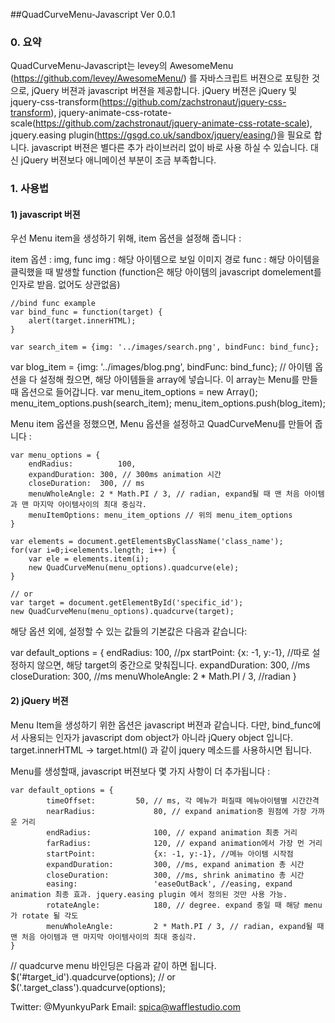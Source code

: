 ##QuadCurveMenu-Javascript Ver 0.0.1 

### 0. 요약 
QuadCurveMenu-Javascript는 
levey의 AwesomeMenu (https://github.com/levey/AwesomeMenu/) 를 자바스크립트 버젼으로 포팅한 것으로, jQuery 버젼과 javascript 버젼을 제공합니다. 
jQuery 버젼은 jQuery 및 jquery-css-transform(https://github.com/zachstronaut/jquery-css-transform), jquery-animate-css-rotate-scale(https://github.com/zachstronaut/jquery-animate-css-rotate-scale), jquery.easing plugin(https://gsgd.co.uk/sandbox/jquery/easing/)을 필요로 합니다. 
javascript 버젼은 별다른 추가 라이브러리 없이 바로 사용 하실 수 있습니다. 대신 jQuery 버젼보다 애니메이션 부분이 조금 부족합니다. 


### 1. 사용법
#### 1) javascript 버젼 
우선 Menu item을 생성하기 위해, item 옵션을 설정해 줍니다 : 

  item 옵션 : img, func
	img : 해당 아이템으로 보일 이미지 경로
	func : 해당 아이템을 클릭했을 때 발생할 function (function은 해당 아이템의 javascript domelement를 인자로 받음. 없어도 상관없음) 

	//bind func example 
	var bind_func = function(target) {
		alert(target.innerHTML);
	}

	var search_item = {img: '../images/search.png', bindFunc: bind_func}; 
  var blog_item = {img: '../images/blog.png', bindFunc: bind_func};
  // 아이템 옵션을 다 설정해 줬으면, 해당 아이템들을 array에 넣습니다. 이 array는 Menu를 만들때 옵션으로 들어갑니다. 
  var menu_item_options = new Array();
	menu_item_options.push(search_item);
	menu_item_options.push(blog_item);

Menu item 옵션을 정했으면, Menu 옵션을 설정하고 QuadCurveMenu를 만들어 줍니다 : 
	
	var menu_options = {
		endRadius:			100,
		expandDuration: 300, // 300ms animation 시간 
		closeDuration:  300, // ms 
		menuWholeAngle:	2 * Math.PI / 3, // radian, expand될 때 맨 처음 아이템과 맨 마지막 아이템사이의 최대 중심각. 
		menuItemOptions: menu_item_options // 위의 menu_item_options
	}
	
	var elements = document.getElementsByClassName('class_name');
	for(var i=0;i<elements.length; i++) {
		var ele = elements.item(i);
		new QuadCurveMenu(menu_options).quadcurve(ele);
	}

	// or 
	var target = document.getElementById('specific_id');
	new QuadCurveMenu(menu_options).quadcurve(target);

해당 옵션 외에, 설정할 수 있는 값들의 기본값은 다음과 같습니다: 

 var default_options = {
		endRadius:				100, //px
		startPoint:				{x: -1, y:-1},  //따로 설정하지 않으면, 해당 target의 중간으로 맞춰집니다. 
		expandDuration:			300,  //ms
		closeDuration: 			300,  //ms
		menuWholeAngle:			2 * Math.PI / 3, //radian
 }

#### 2) jQuery 버젼 
Menu Item을 생성하기 위한 옵션은 javascript 버젼과 같습니다. 다만, bind_func에서 사용되는 인자가 javascript dom object가 아니라 jQuery object 입니다. 
target.innerHTML -> target.html() 과 같이 jquery 메소드를 사용하시면 됩니다. 

Menu를 생성할때, javascript 버젼보다 몇 가지 사항이 더 추가됩니다 :

	var default_options = {
			timeOffset: 	    50, // ms, 각 메뉴가 퍼질때 메뉴아이템별 시간간격 
			nearRadius:				80, // expand animation중 원점에 가장 가까운 거리
			endRadius:				100, // expand animation 최종 거리 
			farRadius:				120, // expand animation에서 가장 먼 거리 
			startPoint:				{x: -1, y:-1}, //메뉴 아이템 시작점 
			expandDuration:			300, //ms, expand animation 총 시간
			closeDuration: 			300, //ms, shrink animatino 총 시간 
			easing:					'easeOutBack', //easing, expand animation 최종 효과. jquery.easing plugin 에서 정의된 것만 사용 가능. 
			rotateAngle:			180, // degree. expand 중일 때 해당 menu가 rotate 될 각도 
			menuWholeAngle:			2 * Math.PI / 3, // radian, expand될 때 맨 처음 아이템과 맨 마지막 아이템사이의 최대 중심각. 
	}

  // quadcurve menu 바인딩은 다음과 같이 하면 됩니다. 
	$('#target_id').quadcurve(options); 
	// or
	$('.target_class').quadcurve(options);


Twitter: @MyunkyuPark
Email: spica@wafflestudio.com 
